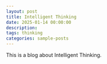 ```yaml
---
layout: post
title: Intelligent Thinking
date: 2025-01-14 00:00:00
description: 
tags: thinking
categories: sample-posts
---
```


This is a blog about Intelligent Thinking.